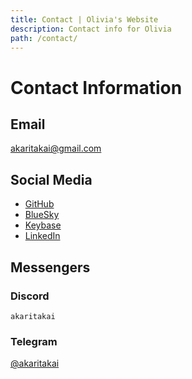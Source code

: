 ```yaml
---
title: Contact | Olivia's Website
description: Contact info for Olivia
path: /contact/
---
```


# Contact Information

<div id="contact-container">
<div class="contact-column">

## Email

akaritakai@gmail.com

## Social Media

- [GitHub](https://github.com/akaritakai)
- [BlueSky](https://bsky.app/profile/akaritakai.net)
- [Keybase](https://keybase.io/akaritakai)
- [LinkedIn](https://www.linkedin.com/in/akaritakai/)

</div>
<div class="contact-column">

## Messengers

### Discord

`akaritakai`

### Telegram

[@akaritakai](https://t.me/akaritakai)

</div>
</div>
